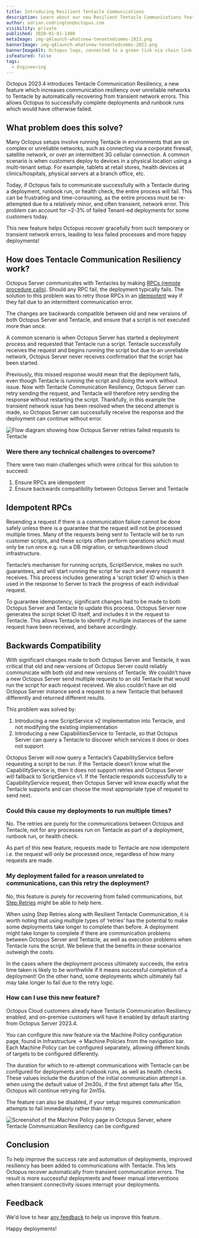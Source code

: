 ```yaml
---
title: Introducing Resilient Tentacle Communications
description: Learn about our new Resilient Tentacle Communications feature to recover from transient network issues and improve deployment success rates.
author: adrian.codrington@octopus.com
visibility: private
published: 3020-01-01-1400
metaImage: img-q4launch-whatsnew-tenantedcomms-2023.png
bannerImage: img-q4launch-whatsnew-tenantedcomms-2023.png
bannerImageAlt: Octopus logo, connected to a green tick via chain link
isFeatured: false
tags:
  - Engineering
---
```


Octopus 2023.4 introduces Tentacle Communication Resiliency, a new feature which increases communication resiliency over unreliable networks to Tentacle by automatically recovering from transient network errors. This allows Octopus to successfully complete deployments and runbook runs which would have otherwise failed.

## What problem does this solve?

Many Octopus setups involve running Tentacle in environments that are on complex or unreliable networks, such as connecting via a corporate firewall, satellite network, or over an intermittent 3G cellular connection. A common scenario is when customers deploy to devices in a physical location using a multi-tenant setup. For example, tablets at retail stores, health devices at clinics/hospitals, physical servers at a branch office, etc.

Today, if Octopus fails to communicate successfully with a Tentacle during a deployment, runbook run, or health check, the entire process will fail. This can be frustrating and time-consuming, as the entire process must be re-attempted due to a relatively minor, and often transient, network error. This problem can account for ~2-3% of failed Tenant-ed deployments for some customers today.

This new feature helps Octopus recover gracefully from such temporary or transient network errors, leading to less failed processes and more happy deployments!

## How does Tentacle Communication Resiliency work?

Octopus Server communicates with Tentacles by making [RPCs (remote procedure calls)](https://en.wikipedia.org/wiki/Remote_procedure_call). Should any RPC fail, the deployment typically fails. The solution to this problem was to retry those RPCs in an [idempotent](https://en.wikipedia.org/wiki/Idempotence) way if they fail due to an intermittent communication error.

The changes are backwards compatible between old and new versions of both Octopus Server and Tentacle, and ensure that a script is not executed more than once.

A common scenario is when Octopus Server has started a deployment process and requested that Tentacle run a script. Tentacle successfully receives the request and begins running the script but due to an unreliable network, Octopus Server never receives confirmation that the script has been started.

Previously, this missed response would mean that the deployment fails, even though Tentacle is running the script and doing the work without issue. Now with Tentacle Communication Resiliency, Octopus Server can retry sending the request, and Tentacle will therefore retry sending the response without restarting the script. Thankfully, in this example the transient network issue has been resolved when the second attempt is made, so Octopus Server can successfully receive the response and the deployment can continue without error.

![Flow diagram showing how Octopus Server retries failed requests to Tentacle](rpc-retries-flow-diagram.png "width=500")

### Were there any technical challenges to overcome?

There were two main challenges which were critical for this solution to succeed:

1. Ensure RPCs are idempotent
2. Ensure backwards compatibility between Octopus Server and Tentacle

## Idempotent RPCs

Resending a request if there is a communication failure cannot be done safely unless there is a guarantee that the request will not be processed multiple times. Many of the requests being sent to Tentacle will be to run customer scripts, and these scripts often perform operations which must only be run once e.g. run a DB migration, or setup/teardown cloud infrastructure.

Tentacle’s mechanism for running scripts, ScriptService, makes no such guarantees, and will start running the script for each and every request it receives. This process includes generating a ‘script ticket’ ID which is then used in the response to Server to track the progress of each individual request.

To guarantee idempotency, significant changes had to be made to both Octopus Server and Tentacle to update this process. Octopus Server now generates the script ticket ID itself, and includes it in the request to Tentacle. This allows Tentacle to identify if multiple instances of the same request have been received, and behave accordingly.

## Backwards Compatibility

With significant changes made to both Octopus Server and Tentacle, it was critical that old and new versions of Octopus Server could reliably communicate with both old and new versions of Tentacle. We couldn’t have a new Octopus Server send multiple requests to an old Tentacle that would run the script for each request received. We also couldn’t have an old Octopus Server instance send a request to a new Tentacle that behaved differently and returned different results.

This problem was solved by:

1. Introducing a new ScriptService v2 implementation into Tentacle, and not modifying the existing implementation
2. Introducing a new CapabilitiesService to Tentacle, so that Octopus Server can query a Tentacle to discover which services it does or does not support

Octopus Server will now query a Tentacle’s CapabilityService before requesting a script to be run. If the Tentacle doesn’t know what the CapabilityService is, then it does not support retries and Octopus Server will fallback to ScriptService v1. If the Tentacle responds successfully to a CapabilityService request, then Octopus Server will know exactly what the Tentacle supports and can choose the most appropriate type of request to send next.

### Could this cause my deployments to run multiple times?

No. The retries are purely for the communications between Octopus and Tentacle, not for any processes run on Tentacle as part of a deployment, runbook run, or health check.

As part of this new feature, requests made to Tentacle are now idempotent i.e. the request will only be processed once, regardless of how many requests are made.

### My deployment failed for a reason unrelated to communications, can this retry the deployment?

No, this feature is purely for recovering from failed communications, but [Step Retries](https://octopus.com/blog/step-retries) might be able to help here.

When using Step Retries along with Resilient Tentacle Communication, it is worth noting that using multiple types of ‘retries’ has the potential to make some deployments take longer to complete than before. A deployment might take longer to complete if there are communication problems between Octopus Server and Tentacle, as well as execution problems when Tentacle runs the script. We believe that the benefits in these scenarios outweigh the costs.

In the cases where the deployment process ultimately succeeds, the extra time taken is likely to be worthwhile if it means successful completion of a deployment! On the other hand, some deployments which ultimately fail may take longer to fail due to the retry logic.

### How can I use this new feature?

Octopus Cloud customers already have Tentacle Communication Resiliency enabled, and on-premise customers will have it enabled by default starting from Octopus Server 2023.4.

You can configure this new feature via the Machine Policy configuration page, found in Infrastructure -> Machine Policies from the navigation bar. Each Machine Policy can be configured separately, allowing different kinds of targets to be configured differently.

The duration for which to re-attempt communications with Tentacle can be configured for deployments and runbook runs, as well as health checks. These values include the duration of the initial communication attempt i.e. when using the default value of 2m30s, if the first attempt fails after 15s, Octopus will continue retrying for 2m15s.

The feature can also be disabled, if your setup requires communication attempts to fail immediately rather than retry.

![Screenshot of the Machine Policy page in Octopus Server, where Tentacle Communication Resiliency can be configured](machine-policy-screenshot.png)

## Conclusion

To help improve the success rate and automation of deployments, improved resiliency has been added to communications with Tentacle. This lets Octopus recover automatically from transient communication errors. The result is more successful deployments and fewer manual interventions when transient connectivity issues interrupt your deployments.

## Feedback

We'd love to hear [any feedback](https://octopusdeploy.typeform.com/to/UPbg8aAs) to help us improve this feature.

Happy deployments!
